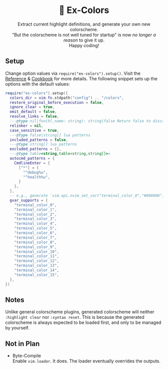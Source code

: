 <div align="center">

# 🌈 Ex-Colors

Extract current highlight definitions, and generate your own new colorscheme.\
"But the colorscheme is not well tuned for startup" is
now _no longer a reason_ to give it up.\
Happy coding!

<!-- TODO: Screenshot -->
</div>

## Setup

Change option values via `require("ex-colors").setup()`.
Visit the [Reference](./REFERENCE.md) & [Cookbook](./COOKBOOK.md)
for more details.
The following snippet sets up the options with the default values:

```lua
require("ex-colors").setup({
  colors_dir = vim.fn.stdpath("config") .. "/colors",
  restore_original_before_execution = false,
  ignore_clear = true,
  omit_default = false,
  resolve_links = false,
  ---@type nil|fun(hl_name: string): string|false Return false to discard hl-group.
  relinker = nil,
  case_sensitive = true,
  ---@type false|string[] lua patterns
  included_patterns = false,
  ---@type string[] lua patterns
  excluded_patterns = {},
  ---@type table<string,table<string,string[]>>
  autocmd_patterns = {
    CmdlineEnter = {
      ["*"] = {
        "^debug%u",
        "^health%u",
      }
    },
  },
  -- e.g., generate `vim.api.nvim_set_var("terminal_color_0","#000000")`.
  gvar_supports = {
    "terminal_color_0",
    "terminal_color_1",
    "terminal_color_2",
    "terminal_color_3",
    "terminal_color_4",
    "terminal_color_5",
    "terminal_color_6",
    "terminal_color_7",
    "terminal_color_8",
    "terminal_color_9",
    "terminal_color_10",
    "terminal_color_11",
    "terminal_color_12",
    "terminal_color_13",
    "terminal_color_14",
    "terminal_color_15",
  },
})
```

## Notes

Unlike general colorscheme plugins, generated colorscheme will
neither `:highlight clear` nor `:syntax reset`.
This is because
the generated colorscheme is always expected to be loaded first,
and only to be managed by yourself.

## Not in Plan

- Byte-Compile\
  Enable `vim.loader`. It does. The loader eventually overrides the outputs.
